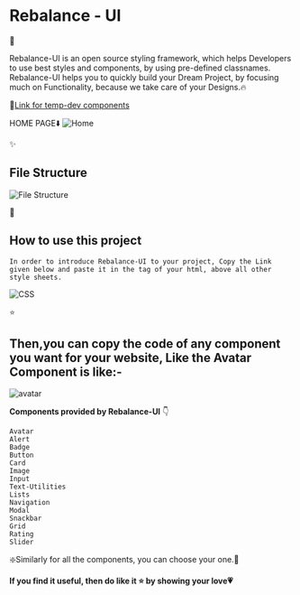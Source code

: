 <h1><strong>Rebalance - UI</strong></h1>💟

Rebalance-UI is an open source styling framework, which helps Developers to use best styles and components, by using pre-defined classnames. Rebalance-UI helps you to quickly build your Dream Project, by focusing much on Functionality, because we take care of your Designs.🔥

 🔗<a href="https://temp-dev-rebalance-ui.netlify.app/">Link for temp-dev components</a>

HOME PAGE⬇️
![Home](https://user-images.githubusercontent.com/56014170/152389165-a573299e-3887-44f1-8b50-02a408468d94.gif)

✨<h2>File Structure</h2>

![File Structure](https://user-images.githubusercontent.com/56014170/152545821-0a35c162-3016-4f7c-8ba1-345e0b99e0c3.gif)

🔹<h2>How to use this project</h2>

`In order to introduce Rebalance-UI to your project, Copy the Link given below and paste it in the tag of your html, above all other style sheets.`

![CSS](https://user-images.githubusercontent.com/56014170/152546895-edad6e60-96e3-44d0-ba86-7469dc27d402.gif)


⭐<h2>Then,you can copy the code of any component you want for your website, Like the Avatar Component is like:-</h2>

![avatar](https://user-images.githubusercontent.com/56014170/152547446-85981170-3f03-4024-be03-4ab30b435184.gif)

<strong>Components provided by Rebalance-UI</strong> 👇

    Avatar
    Alert
    Badge
    Button
    Card
    Image
    Input
    Text-Utilities
    Lists
    Navigation
    Modal
    Snackbar
    Grid
    Rating
    Slider


❇️Similarly for all the components, you can choose your one.🌟

<strong>If you find it useful, then do like it ⭐ by showing your love💗 </strong>


